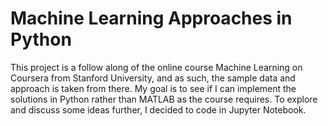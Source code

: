 # Machine Learning Approaches in Python

This project is a follow along of the online course Machine Learning on Coursera from Stanford University, and as such, the sample data and approach is taken from there. My goal is to see if I can implement the solutions in Python rather than MATLAB as the course requires. To explore and discuss some ideas further, I decided to code in Jupyter Notebook. 
